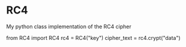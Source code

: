 # RC4
My python class implementation of the RC4 cipher

from RC4 import RC4
rc4 = RC4("key")
cipher_text = rc4.crypt("data")
